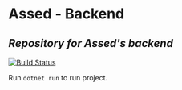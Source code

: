 # Assed - Backend

## _Repository for Assed's backend_

[![Build Status](https://travis-ci.org/joemccann/dillinger.svg?branch=master)](https://travis-ci.org/joemccann/dillinger)

Run ```dotnet run``` to run project.
